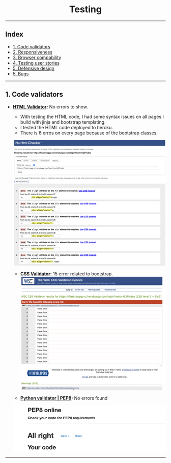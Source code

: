 <h1 align="center">Testing</h1>

---

## Index 

- <a href="#validators">1. Code validators</a>
- <a href="#responsiveness">2. Responsiveness</a>
- <a href="#browser-compatibility">3. Browser compability</a>
- <a href="#user-stories">4. Testing user stories </a>
- <a href="#defensive-design">5. Defensive design</a>
- <a href="#bugs">5. Bugs</a>

---



## 1. Code validators
 - **[HTML Validator](https://validator.w3.org/):** No errors to show.
    - With testing the HTML code, I had some syntax issues on all pages I build with jinja and bootstrap templating.
    - I tested the HTML code deployed to heroku.
    - There is 6 erros on every page because of the bootstrap classes.

    ![HTML-calidation](testing/images/html-validation.png)

   - **[CSS Validator](https://jigsaw.w3.org/css-validator/):** 15 error related to bootstrap.
   ![CSS Validator](testing/images/index-css-validation.png)


   - **[Python validator | PEP8](http://pep8online.com/):** No errors found

   ![python validator](testing/images/python-validation.png)

---